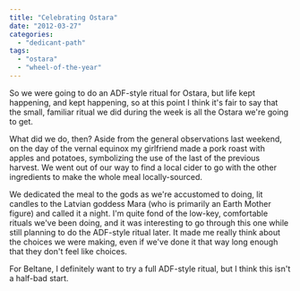 ```yaml
---
title: "Celebrating Ostara"
date: "2012-03-27"
categories: 
  - "dedicant-path"
tags: 
  - "ostara"
  - "wheel-of-the-year"
---
```


So we were going to do an ADF-style ritual for Ostara, but life kept happening, and kept happening, so at this point I think it's fair to say that the small, familiar ritual we did during the week is all the Ostara we're going to get.

What did we do, then? Aside from the general observations last weekend, on the day of the vernal equinox my girlfriend made a pork roast with apples and potatoes, symbolizing the use of the last of the previous harvest. We went out of our way to find a local cider to go with the other ingredients to make the whole meal locally-sourced.

We dedicated the meal to the gods as we're accustomed to doing, lit candles to the Latvian goddess Mara (who is primarily an Earth Mother figure) and called it a night. I'm quite fond of the low-key, comfortable rituals we've been doing, and it was interesting to go through this one while still planning to do the ADF-style ritual later. It made me really think about the choices we were making, even if we've done it that way long enough that they don't feel like choices.

For Beltane, I definitely want to try a full ADF-style ritual, but I think this isn't a half-bad start.
